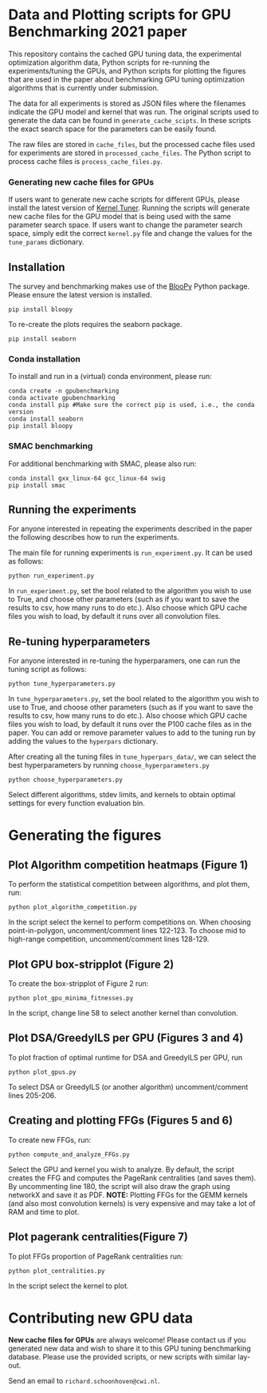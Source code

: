 # Data and Plotting scripts for GPU Benchmarking 2021 paper

This repository contains the cached GPU tuning data, the experimental optimization algorithm data, Python scripts for re-running the experiments/tuning the GPUs, and Python scripts for plotting the figures that are used in the paper about benchmarking GPU tuning optimization algorithms that is currently under submission.

The data for all experiments is stored as JSON files where the filenames indicate the GPU model and kernel that was run. The original scripts used to generate the data can be found in ```generate_cache_scipts```. In these scripts the exact search space for the parameters can be easily found.

The raw files are stored in ```cache_files```, but the processed cache files used for experiments are stored in ```processed_cache_files```. The Python script to process cache files is ```process_cache_files.py```.

### Generating new cache files for GPUs

If users want to generate new cache scripts for different GPUs, please install the latest version of [Kernel Tuner](https://github.com/benvanwerkhoven/kernel_tuner). Running the scripts will generate new cache files for the GPU model that is being used with the same parameter search space. If users want to change the parameter search space, simply edit the correct ```kernel.py``` file and change the values for the ```tune_params``` dictionary.

## Installation

The survey and benchmarking makes use of the [BlooPy](https://github.com/schoonhovenrichard/BlooPy) Python package. Please ensure the latest version is installed.

```
pip install bloopy
```

To re-create the plots requires the seaborn package.

```
pip install seaborn
```

### Conda installation

To install and run in a (virtual) conda environment, please run:
```
conda create -n gpubenchmarking
conda activate gpubenchmarking
conda install pip #Make sure the correct pip is used, i.e., the conda version
conda install seaborn
pip install bloopy
```

### SMAC benchmarking

For additional benchmarking with SMAC, please also run:
```
conda install gxx_linux-64 gcc_linux-64 swig
pip install smac
```

## Running the experiments

For anyone interested in repeating the experiments described in the paper the following describes how to run the experiments.

The main file for running experiments is ```run_experiment.py```. It can be used as follows:

```
python run_experiment.py
```

In ```run_experiment.py```, set the bool related to the algorithm you wish to use to True, and choose other parameters (such as if you want to save the results to csv, how many runs to do etc.). Also choose which GPU cache files you wish to load, by default it runs over all convolution files.

## Re-tuning hyperparameters

For anyone interested in re-tuning the hyperparamers, one can run the tuning script as follows:

```
python tune_hyperparameters.py
```

In ```tune_hyperparameters.py```, set the bool related to the algorithm you wish to use to True, and choose other parameters (such as if you want to save the results to csv, how many runs to do etc.). Also choose which GPU cache files you wish to load, by default it runs over the P100 cache files as in the paper. You can add or remove parameter values to add to the tuning run by adding the values to the ```hyperpars``` dictionary.

After creating all the tuning files in ```tune_hyperpars_data/```, we can select the best hyperparameters by running ```choose_hyperparameters.py```

```
python choose_hyperparameters.py
```

Select different algorithms, stdev limits, and kernels to obtain optimal settings for every function evaluation bin.

# Generating the figures
## Plot Algorithm competition heatmaps (Figure 1)

To perform the statistical competition between algorithms, and plot them, run:
```
python plot_algorithm_competition.py
```

In the script select the kernel to perform competitions on. When choosing point-in-polygon, uncomment/comment lines 122-123. To choose mid to high-range competition, uncomment/comment lines 128-129.

## Plot GPU box-stripplot (Figure 2)

To create the box-stripplot of Figure 2 run:
```
python plot_gpu_minima_fitnesses.py
```

In the script, change line 58 to select another kernel than convolution.

## Plot DSA/GreedyILS per GPU (Figures 3 and 4)

To plot fraction of optimal runtime for DSA and GreedyILS per GPU, run
```
python plot_gpus.py
```

To select DSA or GreedyILS (or another algorithm) uncomment/comment lines 205-206.

## Creating and plotting FFGs (Figures 5 and 6)

To create new FFGs, run:
```
python compute_and_analyze_FFGs.py
```

Select the GPU and kernel you wish to analyze. By default, the script creates the FFG and computes the PageRank centralities (and saves them). By uncommenting line 180, the script will also draw the graph using networkX and save it as PDF. **NOTE:** Plotting FFGs for the GEMM kernels (and also most convolution kernels) is very expensive and may take a lot of RAM and time to plot.

## Plot pagerank centralities(Figure 7)

To plot FFGs proportion of PageRank centralities run:
```
python plot_centralities.py
```

In the script select the kernel to plot.

# Contributing new GPU data
**New cache files for GPUs** are always welcome! Please contact us if you generated new data and wish to share it to this GPU tuning benchmarking database. Please use the provided scripts, or new scripts with similar lay-out.

Send an email to ```richard.schoonhoven@cwi.nl```.

